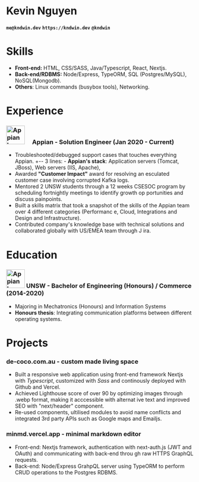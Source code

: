 
  # Kevin Nguyen
  **`me@kndwin.dev`** **`https://kndwin.dev`** **`@kndwin`**
  
  # Skills
  - **Front-end:** HTML, CSS/SASS, Java/Typescript, React, Nextjs.
  - **Back-end/RDBMS:** Node/Express, TypeORM, SQL (Postgres/MySQL), NoSQL(Mongodb).
  - **Others**: Linux commands (busybox tools), Networking.
  
  # Experience
  ### <img src="https://avatars.githubusercontent.com/u/264604?v=4" alt="Appian Logo" height="50px" style="margin-right  : 1rem;"> Appian - Solution Engineer (Jan 2020 - Current)
  - Troubleshooted/debugged support cases that touches everything Appian.
  +--  3 lines: - **Appian's stack**: Application servers (Tomcat, JBoss), Web servers (IIS, Apache),                  
  - Awarded **"Customer Impact"** award for resolving an esculated customer case involving corrupted Kafka logs.
  - Mentored 2 UNSW students through a 12 weeks CSESOC program by scheduling fortnightly meetings to identify growth op  portunities and discuss painpoints.
  - Built a skills matrix that took a snapshot of the skills of the Appian team over 4 different categories (Performanc  e, Cloud, Integrations and Design and Infrastructure).
  - Contributed company's knowledge base with technical solutions and collaborated globally with US/EMEA team through J  ira.
  
  # Education
  
  ### <img src="https://avatars.githubusercontent.com/u/49050563?v=4" alt="Appian Logo" height="50px" style="margin-rig  ht: 1rem;"> UNSW - Bachelor of Engineering (Honours) / Commerce (2014-2020)
  - Majoring in Mechatronics (Honours) and Information Systems
  - **Honours thesis**: Integrating communication platforms between different operating systems.
  
  # Projects
  ###  de-coco.com.au - custom made living space
  - Built a responsive web application using front-end framework Nextjs with *Typescript*, customized with  *Sass*  and   continously deployed with Github and Vercel. 
  - Achieved Lighthouse score of over 90 by optimizing images through .webp format, making it acccessible with alternat  ive text and improved SEO with "next/header" component.
  - Re-used components, ultilised modules to avoid name conflicts and integrated 3rd party APIs such as Google maps and   Emailjs.
  
  ### minmd.vercel.app - minimal markdown editor 
  - Front-end: Nextjs framework, authentication with next-auth.js (JWT and OAuth) and communicating with back-end throu  gh raw HTTPS GraphQL requests.
  - Back-end: Node/Express GrahpQL server using TypeORM to perform CRUD operations to the Postgres RDBMS.


